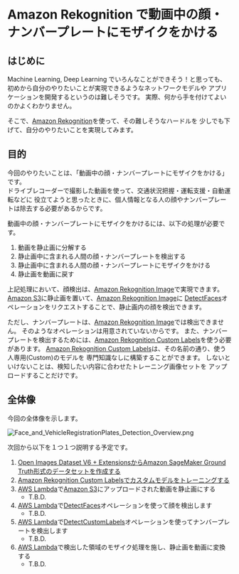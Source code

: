 # Amazon Rekognition で動画中の顔・ナンバープレートにモザイクをかける

## はじめに

Machine Learning, Deep Learning でいろんなことができそう！と思っても、
初めから自分のやりたいことが実現できるようなネットワークモデルや
アプリケーションを開発するというのは難しそうです。
実際、何から手を付けてよいのかよくわかりません。

そこで、[Amazon Rekognition][]を使って、その難しそうなハードルを
少しでも下げて、自分のやりたいことを実現してみます。

## 目的

今回のやりたいことは、「動画中の顔・ナンバープレートにモザイクをかける」です。  
ドライブレコーダーで撮影した動画を使って、交通状況把握・運転支援・自動運転などに
役立てようと思ったときに、個人情報となる人の顔やナンバープレートは除去する必要があるからです。

動画中の顔・ナンバープレートにモザイクをかけるには、以下の処理が必要です。

1. 動画を静止画に分解する
2. 静止画中に含まれる人間の顔・ナンバープレートを検出する
3. 静止画中に含まれる人間の顔・ナンバープレートにモザイクをかける
4. 静止画を動画に戻す

上記処理において、顔検出は、[Amazon Rekognition Image][]で実現できます。
[Amazon S3][]に静止画を置いて、[Amazon Rekognition Image][]に
[DetectFaces][]オペレーションをリクエストすることで、静止画内の顔を検出できます。

ただし、ナンバープレートは、[Amazon Rekognition Image][]では検出できません。
そのようなオペレーションは用意されていないからです。
また、ナンバープレートを検出するためには、[Amazon Rekognition Custom Labels][]を使う必要があります。
[Amazon Rekognition Custom Labels][]は、その名前の通り、使う人専用(Custom)のモデルを
専門知識なしに構築することができます。
しないといけないことは、検知したい内容に合わせたトレーニング画像セットを
アップロードすることだけです。

## 全体像

今回の全体像を示します。

![Face_and_VehicleRegistrationPlates_Detection_Overview.png](https://qiita-image-store.s3.ap-northeast-1.amazonaws.com/0/244489/08d27f95-b123-28f8-c2f3-8a3b64172d6a.png)

次回から以下を１つ１つ説明する予定です。

1. [Open Images Dataset V6 + ExtensionsからAmazon SageMaker Ground Truth形式のデータセットを作成する](https://qiita.com/naomori/items/88fa381b1348100977ff)
2. [Amazon Rekognition Custom Labelsでカスタムモデルをトレーニングする](https://qiita.com/naomori/items/0f81db1022d15485441c)
3. [AWS Lambda][]で[Amazon S3][]にアップロードされた動画を静止画にする
    - T.B.D.
4. [AWS Lambda][]で[DetectFaces][]オペレーションを使って顔を検出します
    - T.B.D.
5. [AWS Lambda][]で[DetectCustomLabels][]オペレーションを使ってナンバープレートを検出します
    - T.B.D.
6. [AWS Lambda][]で検出した領域のモザイク処理を施し、静止画を動画に変換する
    - T.B.D.


[AWS Lambda]: https://aws.amazon.com/lambda/
[Amazon S3]: https://aws.amazon.com/s3/
[Amazon Rekognition]: https://aws.amazon.com/jp/rekognition/?nc=sn&loc=0
[Amazon Rekognition Image]: https://aws.amazon.com/jp/rekognition/image-features/?nc=sn&loc=3&dn=2
[DetectFaces]: https://docs.aws.amazon.com/ja_jp/rekognition/latest/dg/faces-detect-images.html
[Amazon Rekognition Custom Labels]: https://aws.amazon.com/jp/rekognition/custom-labels-features/
[DetectCustomLabels]: https://docs.aws.amazon.com/ja_jp/rekognition/latest/dg/API_DetectCustomLabels.html
[Open Images Dataset V6 + Extensions]: https://storage.googleapis.com/openimages/web/index.html
[Amazon SageMaker Ground Truth]: https://aws.amazon.com/jp/sagemaker/groundtruth/
